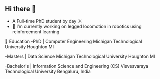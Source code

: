 ## Hi there 👋

- A Full-time PhD student by day ☼ 
- 🔭 I’m currently working on legged locomotion in robotics using reinforcement learning


📘 Education
-PhD | Computer Engineering
 Michigan Technological University
 Houghton MI
 
-Masters | Data Science
 Michigan Technological University
 Houghton MI 

-Bachelor's | Information Science and Engineering (CS)
 Visvesvaraya Technological University
 Bengaluru, India
<!--
**dhanushbiligiri/dhanushbiligiri** is a ✨ _special_ ✨ repository because its `README.md` (this file) appears on your GitHub profile.

Here are some ideas to get you started:

- 🔭 I’m currently working on ...
- 🌱 I’m currently learning ...
- 👯 I’m looking to collaborate on ...
- 🤔 I’m looking for help with ...
- 💬 Ask me about ...
- 📫 How to reach me: ...
- 😄 Pronouns: ...
- ⚡ Fun fact: ...
-->
